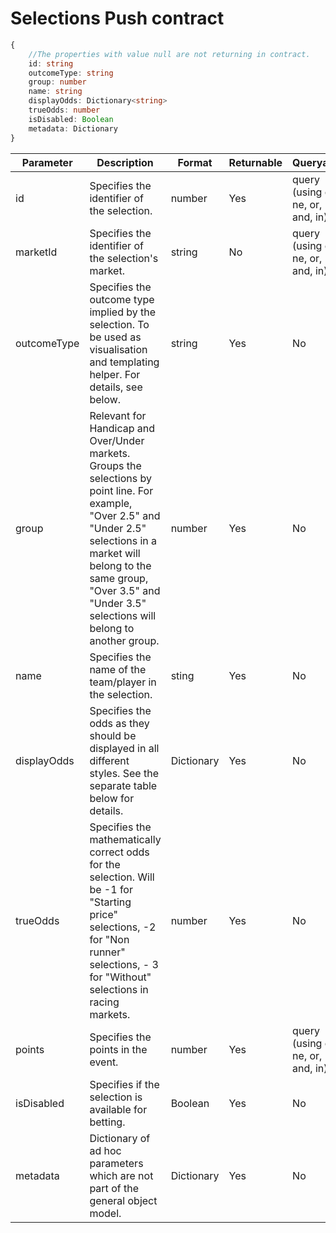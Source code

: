 # Selections Push contract

```typescript
{
    //The properties with value null are not returning in contract.
    id: string
    outcomeType: string
    group: number
    name: string
    displayOdds: Dictionary<string>
    trueOdds: number
    isDisabled: Boolean
    metadata: Dictionary
}
```

| Parameter | Description | Format | Returnable | Queryable | Example |
| --- | --- | --- | --- | --- | --- |
| id | Specifies the identifier of the selection. | number | Yes | query (using eq, ne, or, and, in) | $filter=id eq '0HC29147785N250_3' |
|marketId| Specifies the identifier of the selection's market. | string | No | query (using eq, ne, or, and, in) | $filter=marketId eq '2_29147785' |
| outcomeType | Specifies the outcome type implied by the selection. To be used as visualisation and templating helper. For details, see below. | string | Yes | No | -- |
| group |	Relevant for Handicap and Over/Under markets. Groups the selections by point line. For example, "Over 2.5" and "Under 2.5" selections in a market will belong to the same group, "Over 3.5" and "Under 3.5" selections will belong to another group. | number | Yes | No | -- |
| name | Specifies the name of the team/player in the selection. | sting | Yes | No | -- |
| displayOdds | Specifies the odds as they should be displayed in all different styles. See the separate table below for details. | Dictionary | Yes | No | -- |
| trueOdds | Specifies the mathematically correct odds for the selection. Will be -1 for "Starting price" selections, -2 for "Non runner" selections, - 3 for "Without" selections in racing markets. | number | Yes | No | -- |
|points| Specifies the points in the event. | number |	Yes | query (using eq, ne, or, and, in) | $filter=points eq -2.5 |
| isDisabled | Specifies if the selection is available for betting. | Boolean | Yes | No | -- |
| metadata | Dictionary of ad hoc parameters which are not part of the general object model. | Dictionary | Yes |	No | -- |
